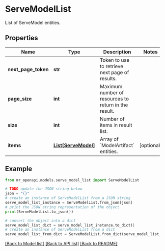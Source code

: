 # ServeModelList

List of ServeModel entities.

## Properties

Name | Type | Description | Notes
------------ | ------------- | ------------- | -------------
**next_page_token** | **str** | Token to use to retrieve next page of results. | 
**page_size** | **int** | Maximum number of resources to return in the result. | 
**size** | **int** | Number of items in result list. | 
**items** | [**List[ServeModel]**](ServeModel.md) | Array of &#x60;ModelArtifact&#x60; entities. | [optional] 

## Example

```python
from mr_openapi.models.serve_model_list import ServeModelList

# TODO update the JSON string below
json = "{}"
# create an instance of ServeModelList from a JSON string
serve_model_list_instance = ServeModelList.from_json(json)
# print the JSON string representation of the object
print(ServeModelList.to_json())

# convert the object into a dict
serve_model_list_dict = serve_model_list_instance.to_dict()
# create an instance of ServeModelList from a dict
serve_model_list_from_dict = ServeModelList.from_dict(serve_model_list_dict)
```
[[Back to Model list]](../README.md#documentation-for-models) [[Back to API list]](../README.md#documentation-for-api-endpoints) [[Back to README]](../README.md)


